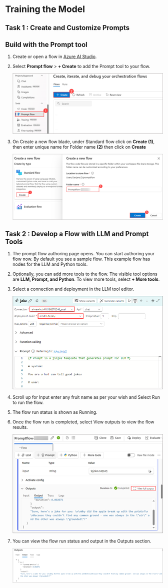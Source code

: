 # Training the Model

## Task 1 : Create and Customize Prompts

## Build with the Prompt tool
1. Create or open a flow in [Azure AI Studio](https://ai.azure.com/). 

1. Select **Prompt flow** > **+ Create** to add the Prompt tool to your flow.

   ![](./media/image-04.png)

1. On Create a new flow blade, under Standard flow click on **Create (1)**, then enter unique name for Folder name **(2)** then click on **Create** 

   ![](./media/image-05.png)

## Task 2 : Develop a Flow with LLM and Prompt Tools

1. The prompt flow authoring page opens. You can start authoring your flow now. By default you see a sample flow. This example flow has nodes for the LLM and Python tools.

1. Optionally, you can add more tools to the flow. The visible tool options are **LLM, Prompt, and Python**. To view more tools, select **+ More tools**.

1. Select a connection and deployment in the LLM tool editor.

   ![](./media/image-28.png)

1. Scroll up for Input enter any fruit name as per your wish and Select Run to run the flow.
    
1. The flow run status is shown as Running.

1. Once the flow run is completed, select View outputs to view the flow results.

     ![](./media/image-30.png)

1. You can view the flow run status and output in the Outputs section.

    ![](./media/image-31.png)
